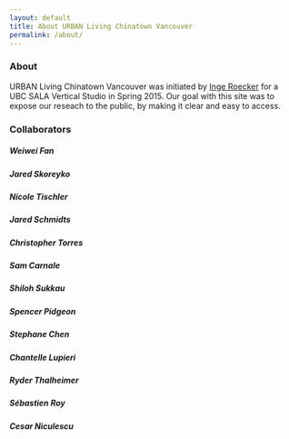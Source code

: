 ```yaml
---
layout: default
title: About URBAN Living Chinatown Vancouver
permalink: /about/
---
```

### About

URBAN Living Chinatown Vancouver was initiated by [Inge Roecker](http://www.projekt006.webmitte.de/index.php?id=9) for a UBC SALA Vertical Studio in Spring 2015. 
Our goal with this site was to expose our reseach to the public, by making it clear and easy to access.

### Collaborators

##### Weiwei Fan
##### Jared Skoreyko
##### Nicole Tischler
##### Jared Schmidts
##### Christopher Torres
##### Sam Carnale
##### Shiloh Sukkau
##### Spencer Pidgeon
##### Stephane Chen
##### Chantelle Lupieri
##### Ryder Thalheimer
##### Sébastien Roy
##### Cesar Niculescu
